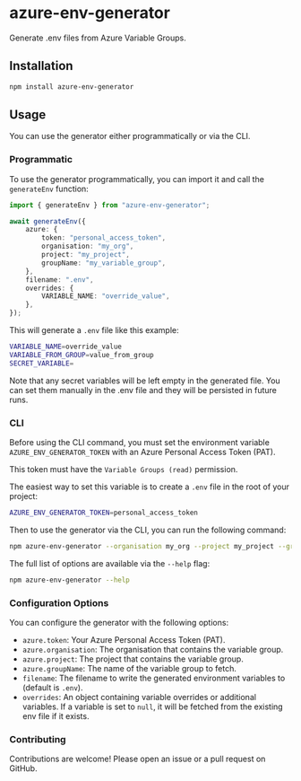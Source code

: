 # azure-env-generator

Generate .env files from Azure Variable Groups.

## Installation

```bash
npm install azure-env-generator
```

## Usage

You can use the generator either programmatically or via the CLI.

### Programmatic

To use the generator programmatically, you can import it and call the `generateEnv` function:

```typescript
import { generateEnv } from "azure-env-generator";

await generateEnv({
    azure: {
        token: "personal_access_token",
        organisation: "my_org",
        project: "my_project",
        groupName: "my_variable_group",
    },
    filename: ".env",
    overrides: {
        VARIABLE_NAME: "override_value",
    },
});
```

This will generate a `.env` file like this example:

```bash
VARIABLE_NAME=override_value
VARIABLE_FROM_GROUP=value_from_group
SECRET_VARIABLE=
```

Note that any secret variables will be left empty in the generated file. You can set them manually in the .env file and they will be persisted in future runs.

### CLI

Before using the CLI command, you must set the environment variable `AZURE_ENV_GENERATOR_TOKEN` with an Azure Personal Access Token (PAT).

This token must have the `Variable Groups (read)` permission.

The easiest way to set this variable is to create a `.env` file in the root of your project:

```bash
AZURE_ENV_GENERATOR_TOKEN=personal_access_token
```

Then to use the generator via the CLI, you can run the following command:

```bash
npm azure-env-generator --organisation my_org --project my_project --group my_variable_group
```

The full list of options are available via the `--help` flag:

```bash
npm azure-env-generator --help
```

### Configuration Options

You can configure the generator with the following options:

- `azure.token`: Your Azure Personal Access Token (PAT).
- `azure.organisation`: The organisation that contains the variable group.
- `azure.project`: The project that contains the variable group.
- `azure.groupName`: The name of the variable group to fetch.
- `filename`: The filename to write the generated environment variables to (default is `.env`).
- `overrides`: An object containing variable overrides or additional variables. If a variable is set to `null`, it will be fetched from the existing env file if it exists.

### Contributing

Contributions are welcome! Please open an issue or a pull request on GitHub.
